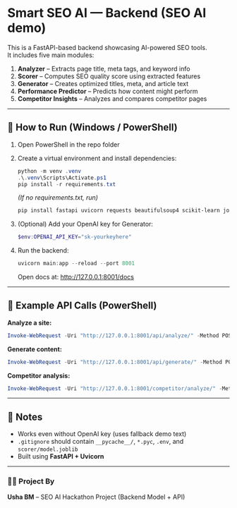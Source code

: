# Smart SEO AI — Backend (SEO AI demo)

This is a FastAPI-based backend showcasing AI-powered SEO tools.  
It includes five main modules:

1. **Analyzer** – Extracts page title, meta tags, and keyword info  
2. **Scorer** – Computes SEO quality score using extracted features  
3. **Generator** – Creates optimized titles, meta, and article text  
4. **Performance Predictor** – Predicts how content might perform  
5. **Competitor Insights** – Analyzes and compares competitor pages  

---

## 🚀 How to Run (Windows / PowerShell)

1. Open PowerShell in the repo folder  
2. Create a virtual environment and install dependencies:
   ```powershell
   python -m venv .venv
   .\.venv\Scripts\Activate.ps1
   pip install -r requirements.txt
   ```
   *(If no requirements.txt, run)*  
   ```powershell
   pip install fastapi uvicorn requests beautifulsoup4 scikit-learn joblib lxml textstat
   ```

3. (Optional) Add your OpenAI key for Generator:
   ```powershell
   $env:OPENAI_API_KEY="sk-yourkeyhere"
   ```

4. Run the backend:
   ```powershell
   uvicorn main:app --reload --port 8001
   ```
   Open docs at: http://127.0.0.1:8001/docs

---

## 🧪 Example API Calls (PowerShell)

**Analyze a site:**
```powershell
Invoke-WebRequest -Uri "http://127.0.0.1:8001/api/analyze/" -Method POST -ContentType "application/json" -Body '{"url":"https://example.com"}'
```

**Generate content:**
```powershell
Invoke-WebRequest -Uri "http://127.0.0.1:8001/api/generate/" -Method POST -ContentType "application/json" -Body '{"text":"bakery sourdough cakes","kinds":["title","meta","article"]}'
```

**Competitor analysis:**
```powershell
Invoke-WebRequest -Uri "http://127.0.0.1:8001/competitor/analyze/" -Method POST -ContentType "application/json" -Body '{"urls":["https://example.com"],"fetch_text":false}'
```

---

## 📘 Notes
- Works even without OpenAI key (uses fallback demo text)
- `.gitignore` should contain `__pycache__/`, `*.pyc`, `.env`, and `scorer/model.joblib`
- Built using **FastAPI + Uvicorn**

---

### 👩‍💻 Project By
**Usha BM** – SEO AI Hackathon Project (Backend Model + API)
